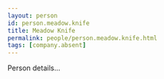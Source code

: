 ```yaml
---
layout: person
id: person.meadow.knife
title: Meadow Knife
permalink: people/person.meadow.knife.html
tags: [company.absent]
---
```


Person details...